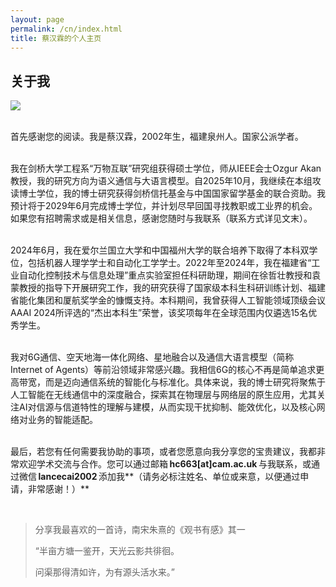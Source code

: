 ```yaml
---
layout: page
permalink: /cn/index.html
title: 蔡汉霖的个人主页
---
```


## 关于我

<img src="https://caihanlin.com/backup/caihalin(2025).PNG" class="floatpic">

<br>首先感谢您的阅读。我是蔡汉霖，2002年生，福建泉州人。国家公派学者。

<br>我在剑桥大学工程系“万物互联”研究组获得硕士学位，师从IEEE会士Ozgur Akan教授，我的研究方向为语义通信与大语言模型。自2025年10月，我继续在本组攻读博士学位，我的博士研究获得剑桥信托基金与中国国家留学基金的联合资助。我预计将于2029年6月完成博士学位，并计划尽早回国寻找教职或工业界的机会。如果您有招聘需求或是相关信息，感谢您随时与我联系（联系方式详见文末）。

<br>2024年6月，我在爱尔兰国立大学和中国福州大学的联合培养下取得了本科双学位，包括机器人理学学士和自动化工学学士。2022年至2024年，我在福建省“工业自动化控制技术与信息处理”重点实验室担任科研助理，期间在徐哲壮教授和袁蒙教授的指导下开展研究工作，我的研究获得了国家级本科生科研训练计划、福建省能化集团和厦航奖学金的慷慨支持。本科期间，我曾获得人工智能领域顶级会议AAAI 2024所评选的“杰出本科生”荣誉，该奖项每年在全球范围内仅遴选15名优秀学生。

<br>我对6G通信、空天地海一体化网络、星地融合以及通信大语言模型（简称Internet of Agents）等前沿领域非常感兴趣。我相信6G的核心不再是简单追求更高带宽，而是迈向通信系统的智能化与标准化。具体来说，我的博士研究将聚焦于人工智能在无线通信中的深度融合，探索其在物理层与网络层的原生应用，尤其关注AI对信源与信道特性的理解与建模，从而实现干扰抑制、能效优化，以及核心网络对业务的智能适配。

<br>最后，若您有任何需要我协助的事项，或者您愿意向我分享您的宝贵建议，我都非常欢迎学术交流与合作。您可以通过邮箱 **hc663[at]cam.ac.uk** 与我联系，或通过微信 **lancecai2002** 添加我**（请务必标注姓名、单位或来意，以便通过申请，非常感谢！）**

<br>

> 分享我最喜欢的一首诗，南宋朱熹的《观书有感》其一
>
> “半亩方塘一鉴开，天光云影共徘徊。
>
> 问渠那得清如许，为有源头活水来。”

